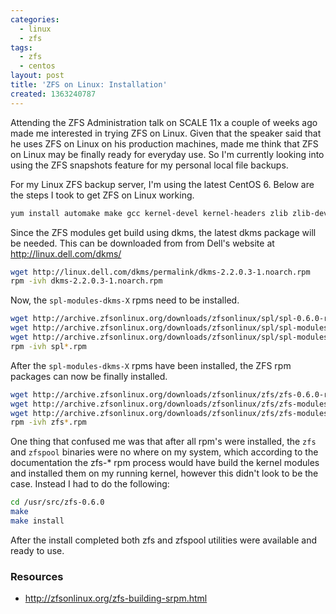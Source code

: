```yaml
---
categories:
  - linux
  - zfs
tags:
  - zfs
  - centos
layout: post
title: 'ZFS on Linux: Installation'
created: 1363240787
---
```


Attending the ZFS Administration talk on SCALE 11x a couple of weeks ago made me interested in trying ZFS on Linux. Given that the speaker said that he uses ZFS on Linux on his production machines, made me think that ZFS on Linux may be finally ready for everyday use. So I'm currently looking into using the ZFS snapshots feature for my personal local file backups.

For my Linux ZFS backup server, I'm using the latest CentOS 6. Below are the steps I took to get ZFS on Linux working.

```bash
yum install automake make gcc kernel-devel kernel-headers zlib zlib-devel libuuid libuuid-devel
```

Since the ZFS modules get build using dkms, the latest dkms package will be needed. This can be downloaded from from Dell's website at <a href="http://linux.dell.com/dkms/" target="_blank">http://linux.dell.com/dkms/</a>

```bash
wget http://linux.dell.com/dkms/permalink/dkms-2.2.0.3-1.noarch.rpm
rpm -ivh dkms-2.2.0.3-1.noarch.rpm
```

Now, the `spl-modules-dkms-X` rpms need to be installed.

```bash
wget http://archive.zfsonlinux.org/downloads/zfsonlinux/spl/spl-0.6.0-rc14.src.rpm
wget http://archive.zfsonlinux.org/downloads/zfsonlinux/spl/spl-modules-0.6.0-rc14.src.rpm
wget http://archive.zfsonlinux.org/downloads/zfsonlinux/spl/spl-modules-dkms-0.6.0-rc14.noarch.rpm
rpm -ivh spl*.rpm
```

After the `spl-modules-dkms-X` rpms have been installed, the ZFS rpm packages can now be finally installed.

```bash
wget http://archive.zfsonlinux.org/downloads/zfsonlinux/zfs/zfs-0.6.0-rc14.src.rpm
wget http://archive.zfsonlinux.org/downloads/zfsonlinux/zfs/zfs-modules-0.6.0-rc14.src.rpm
wget http://archive.zfsonlinux.org/downloads/zfsonlinux/zfs/zfs-modules-dkms-0.6.0-rc14.noarch.rpm
rpm -ivh zfs*.rpm
```

One thing that confused me was that after all rpm's were installed, the `zfs` and `zfspool` binaries were no where on my system, which according to the documentation the zfs-* rpm process would have build the kernel modules and installed them on my running kernel, however this didn't look to be the case. Instead I had to do the following:

```bash
cd /usr/src/zfs-0.6.0
make
make install
```

After the install completed both zfs and zfspool utilities were available and ready to use.

### Resources

* <a href="http://zfsonlinux.org/zfs-building-srpm.html" target="_blank">http://zfsonlinux.org/zfs-building-srpm.html</a>
